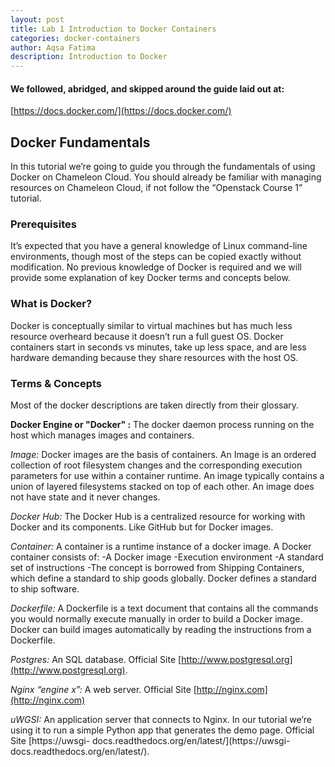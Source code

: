 ```yaml
---
layout: post
title: Lab 1 Introduction to Docker Containers
categories: docker-containers
author: Aqsa Fatima
description: Introduction to Docker
---
```

#### We followed, abridged, and skipped around the guide laid out at: 
[https://docs.docker.com/](https://docs.docker.com/)

## Docker Fundamentals
In this tutorial we’re going to guide you through the fundamentals of using Docker on Chameleon Cloud. You should already be familiar with managing resources on Chameleon Cloud, if not follow the “Openstack Course 1” tutorial.

### Prerequisites
It’s expected that you have a general knowledge of Linux command-line environments, though most of the steps can be copied exactly without modification. No previous knowledge of Docker is required and we will provide some explanation of key Docker terms and concepts below. 

### What is Docker?
Docker is conceptually similar to virtual machines but has much less resource overheard because it doesn’t run a full guest OS. Docker containers start in seconds vs minutes, take up less space, and are less hardware demanding because they share resources with the host OS. 

### Terms & Concepts 
Most of the docker descriptions are taken directly from their glossary.

**Docker Engine or "Docker" :**  The docker daemon process running on the host which manages images and containers.

_Image:_ Docker images are the basis of containers. An Image is an ordered collection of root filesystem changes and the corresponding execution parameters for use within a container runtime. An image typically contains a union of layered filesystems stacked on top of each other. An image does not have state and it never changes.

_Docker Hub:_ The Docker Hub is a centralized resource for working with Docker and its components. Like GitHub but for Docker images. 

_Container:_ A container is a runtime instance of a docker image. A Docker container consists of:
-A Docker image
-Execution environment
-A standard set of instructions
-The concept is borrowed from Shipping Containers, which define a standard to ship goods globally. Docker defines a standard to ship software. 

_Dockerfile:_ A Dockerfile is a text document that contains all the commands you would normally execute manually in order to build a Docker image. Docker can build images automatically by reading the instructions from a Dockerfile. 

_Postgres:_ An SQL database. Official Site [http://www.postgresql.org](http://www.postgresql.org).

_Nginx “engine x”:_ A web server. Official Site [http://nginx.com](http://nginx.com) 

_uWGSI:_ An application server that connects to Nginx. In our tutorial we’re using it to run a simple Python app that generates the demo page. Official Site [https://uwsgi- docs.readthedocs.org/en/latest/](https://uwsgi- docs.readthedocs.org/en/latest/). 





